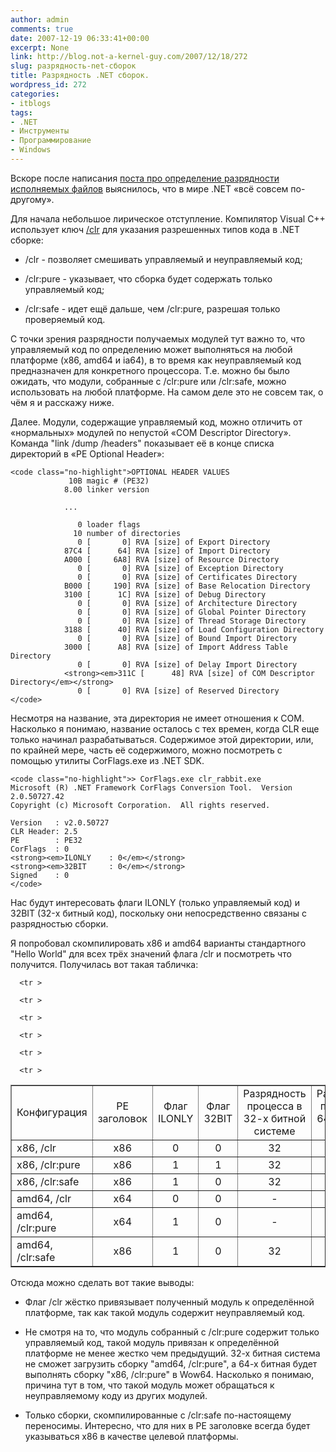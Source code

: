 ```yaml
---
author: admin
comments: true
date: 2007-12-19 06:33:41+00:00
excerpt: None
link: http://blog.not-a-kernel-guy.com/2007/12/18/272
slug: разрядность-net-сборок
title: Разрядность .NET сборок.
wordpress_id: 272
categories:
- itblogs
tags:
- .NET
- Инструменты
- Программирование
- Windows
---
```


Вскоре после написания [поста про определение разрядности исполняемых файлов](http://blog.not-a-kernel-guy.com/2007/10/24/258) выяснилось, что в мире .NET «всё совсем по-другому». 


<!-- more -->
  

Для начала небольшое лирическое отступление. Компилятор Visual C++ использует ключ [/clr](http://msdn2.microsoft.com/en-us/library/k8d11d4s(VS.80).aspx) для указания разрешенных типов кода в .NET сборке:

 

  
  * /clr - позволяет смешивать управляемый и неуправляемый код; 
   
  * /clr:pure - указывает, что сборка будет содержать только управляемый код; 
   
  * /clr:safe - идет ещё дальше, чем /clr:pure, разрешая только проверяемый код. 
 

С точки зрения разрядности получаемых модулей тут важно то, что управляемый код по определению может выполняться на любой платформе (x86, amd64 и ia64), в то время как неуправляемый код предназначен для конкретного процессора. Т.е. можно бы было ожидать, что модули, собранные с /clr:pure или /clr:safe, можно использовать на любой платформе. На самом деле это не совсем так, о чём я и расскажу ниже.

 

Далее. Модули, содержащие управляемый код, можно отличить от «нормальных» модулей по непустой «COM Descriptor Directory». Команда "link /dump /headers" показывает её в конце списка директорий в «PE Optional Header»:

 
    
    <code class="no-highlight">OPTIONAL HEADER VALUES
                 10B magic # (PE32)
                8.00 linker version
    
                ...
    
                   0 loader flags
                  10 number of directories
                   0 [       0] RVA [size] of Export Directory
                87C4 [      64] RVA [size] of Import Directory
                A000 [     6A8] RVA [size] of Resource Directory
                   0 [       0] RVA [size] of Exception Directory
                   0 [       0] RVA [size] of Certificates Directory
                B000 [     190] RVA [size] of Base Relocation Directory
                3100 [      1C] RVA [size] of Debug Directory
                   0 [       0] RVA [size] of Architecture Directory
                   0 [       0] RVA [size] of Global Pointer Directory
                   0 [       0] RVA [size] of Thread Storage Directory
                3188 [      40] RVA [size] of Load Configuration Directory
                   0 [       0] RVA [size] of Bound Import Directory
                3000 [      A8] RVA [size] of Import Address Table Directory
                   0 [       0] RVA [size] of Delay Import Directory
                <strong><em>311C [      48] RVA [size] of COM Descriptor Directory</em></strong>
                   0 [       0] RVA [size] of Reserved Directory
    </code>





Несмотря на название, эта директория не имеет отношения к COM. Насколько я понимаю, название осталось с тех времен, когда CLR еще только начинал разрабатываться. Содержимое этой директории, или, по крайней мере, часть её содержимого, можно посмотреть с помощью утилиты CorFlags.exe из .NET SDK. 




    
    <code class="no-highlight">> CorFlags.exe clr_rabbit.exe
    Microsoft (R) .NET Framework CorFlags Conversion Tool.  Version  2.0.50727.42
    Copyright (c) Microsoft Corporation.  All rights reserved.
    
    Version   : v2.0.50727
    CLR Header: 2.5
    PE        : PE32
    CorFlags  : 0
    <strong><em>ILONLY    : 0</em></strong>
    <strong><em>32BIT     : 0</em></strong>
    Signed    : 0
    </code>





Нас будут интересовать флаги ILONLY (только управляемый код) и 32BIT (32-х битный код), поскольку они непосредственно связаны с разрядностью сборки.





Я попробовал скомпилировать x86 и amd64 варианты стандартного "Hello World" для всех трёх значений флага /clr и посмотреть что получится. Получилась вот такая табличка:






  <table cellpadding="5" border="1" align="center" cellspacing="0" ><tbody >
      <tr >
        
<td align="left" >Конфигурация
</td>

        
<td align="center" >PE заголовок
</td>

        
<td align="center" >Флаг ILONLY
</td>

        
<td align="center" >Флаг 32BIT
</td>

        
<td align="center" >Разрядность процесса в 32-х битной системе
</td>

        
<td align="center" >Разрядность процесса в 64-х битной системе
</td>
      </tr>

      <tr >
        
<td align="left" >x86, /clr
</td>

        
<td align="center" >x86
</td>

        
<td align="center" >0
</td>

        
<td align="center" >0
</td>

        
<td align="center" >32
</td>

        
<td align="center" >32
</td>
      </tr>

      <tr >
        
<td align="left" >x86, /clr:pure
</td>

        
<td align="center" >x86
</td>

        
<td align="center" >1
</td>

        
<td align="center" >1
</td>

        
<td align="center" >32
</td>

        
<td align="center" >32
</td>
      </tr>

      <tr >
        
<td align="left" >x86, /clr:safe
</td>

        
<td align="center" >x86
</td>

        
<td align="center" >1
</td>

        
<td align="center" >0
</td>

        
<td align="center" >32
</td>

        
<td align="center" >64
</td>
      </tr>

      <tr >
        
<td align="left" >amd64, /clr
</td>

        
<td align="center" >x64
</td>

        
<td align="center" >0
</td>

        
<td align="center" >0
</td>

        
<td align="center" >-
</td>

        
<td align="center" >64
</td>
      </tr>

      <tr >
        
<td align="left" >amd64, /clr:pure
</td>

        
<td align="center" >x64
</td>

        
<td align="center" >1
</td>

        
<td align="center" >0
</td>

        
<td align="center" >-
</td>

        
<td align="center" >64
</td>
      </tr>

      <tr >
        
<td align="left" >amd64, /clr:safe
</td>

        
<td align="center" >x86
</td>

        
<td align="center" >1
</td>

        
<td align="center" >0
</td>

        
<td align="center" >32
</td>

        
<td align="center" >64
</td>
      </tr>
    </tbody></table>






Отсюда можно сделать вот такие выводы:






  
  * Флаг /clr жёстко привязывает полученный модуль к определённой платформе, так как такой модуль содержит неуправляемый код. 


  
  * Не смотря на то, что модуль собранный с /clr:pure содержит только управляемый код, такой модуль привязан к определённой платформе не менее жестко чем предыдущий. 32-х битная система не сможет загрузить сборку "amd64, /clr:pure", а 64-х битная будет выполнять сборку "x86, /clr:pure" в Wow64. Насколько я понимаю, причина тут в том, что такой модуль может обращаться к неуправляемому коду из других модулей. 


  
  * Только сборки, скомпилированные с /clr:safe по-настоящему переносимы. Интересно, что для них в PE заголовке всегда будет указываться x86 в качестве целевой платформы. 


